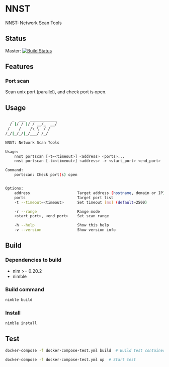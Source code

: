 # NNST

NNST: Network Scan Tools

## Status

Master: [![Build Status](https://travis-ci.org/kekeho/nnst.svg?branch=master)](https://travis-ci.org/kekeho/nnst)

## Features

### Port scan

Scan unix port (parallel), and check port is open.

## Usage

```sh
   _  ___  ____________
  / |/ / |/ / __/_  __/
 /    /    /\ \  / /
/_/|_/_/|_/___/ /_/

NNST: Network Scan Tools

Usage:
    nnst portscan [-t=<timeout>] <address> <ports>...
    nnst portscan [-t=<timeout>] <address> -r <start_port> <end_port>

Command:
    portscan: Check port(s) open


Options:
    address                     Target address (hostname, domain or IP)
    ports                       Target port list
    -t --timeout=<timeout>      Set timeout [ms] (default=2500)

    -r --range                  Range mode
    <start_port>, <end_port>    Set scan range

    -h --help                   Show this help
    -v --version                Show version info
```

## Build

### Dependencies to build

- nim >= 0.20.2
- nimble

### Build command

```sh
nimble build
```

### Install

```sh
nimble install
```

## Test

```sh
docker-compose -f docker-compose-test.yml build  # Build test containers

docker-compose -f docker-compose-test.yml up  # Start test
```